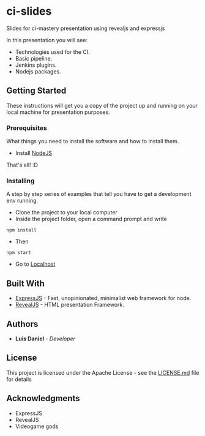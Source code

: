# ci-slides
Slides for ci-mastery presentation using revealjs and expressjs

In this presentation you will see:

* Technologies used for the CI.
* Basic pipeline.
* Jenkins plugins.
* Nodejs packages.

## Getting Started

These instructions will get you a copy of the project up and running on your local machine for presentation purposes.

### Prerequisites

What things you need to install the software and how to install them.

* Install [NodeJS](https://nodejs.org)

That's all! :D

### Installing

A step by step series of examples that tell you have to get a development env running.

* Clone the project to your local computer
* Inside the project folder, open a command prompt and write
```
npm install
```
* Then
```
npm start
```
* Go to [Localhost](http://localhost:3000)

## Built With

* [ExpressJS](https://github.com/expressjs/express) - Fast, unopinionated, minimalist web framework for node.
* [RevealJS](https://github.com/hakimel/reveal.js) - HTML presentation Framework.

## Authors

* **Luis Daniel** - *Developer*

## License

This project is licensed under the Apache License - see the [LICENSE.md](LICENSE) file for details

## Acknowledgments

* ExpressJS
* RevealJS
* Videogame gods
